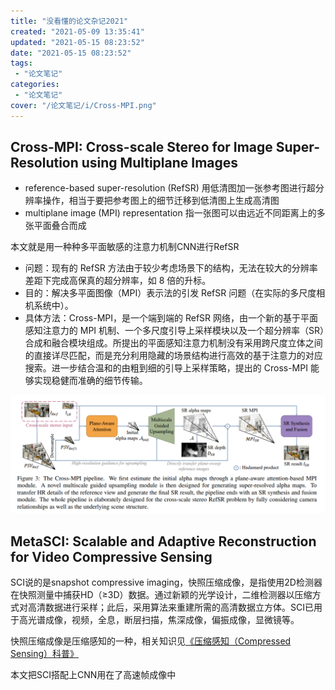 ```yaml
---
title: "没看懂的论文杂记2021"
created: "2021-05-09 13:35:41"
updated: "2021-05-15 08:23:52"
date: "2021-05-15 08:23:52"
tags: 
 - "论文笔记"
categories: 
 - "论文笔记"
cover: "/论文笔记/i/Cross-MPI.png"
---
```


## Cross-MPI: Cross-scale Stereo for Image Super-Resolution using Multiplane Images

* reference-based super-resolution (RefSR) 用低清图加一张参考图进行超分辨率操作，相当于要把参考图上的细节迁移到低清图上生成高清图
* multiplane image (MPI) representation 指一张图可以由远近不同距离上的多张平面叠合而成

本文就是用一种种多平面敏感的注意力机制CNN进行RefSR

* 问题：现有的 RefSR 方法由于较少考虑场景下的结构，无法在较大的分辨率差距下完成高保真的超分辨率，如 8 倍的升标。
* 目的：解决多平面图像（MPI）表示法的引发 RefSR 问题（在实际的多尺度相机系统中）。
* 具体方法：Cross-MPI，是一个端到端的 RefSR 网络，由一个新的基于平面感知注意力的 MPI 机制、一个多尺度引导上采样模块以及一个超分辨率（SR）合成和融合模块组成。所提出的平面感知注意力机制没有采用跨尺度立体之间的直接详尽匹配，而是充分利用隐藏的场景结构进行高效的基于注意力的对应搜索。进一步结合温和的由粗到细的引导上采样策略，提出的 Cross-MPI 能够实现稳健而准确的细节传输。

![](i/Cross-MPI.png)

## MetaSCI: Scalable and Adaptive Reconstruction for Video Compressive Sensing

SCI说的是snapshot compressive imaging，快照压缩成像，是指使用2D检测器在快照测量中捕获HD（≥3D）数据。通过新颖的光学设计，二维检测器以压缩方式对高清数据进行采样；此后，采用算法来重建所需的高清数据立方体。SCI已用于高光谱成像，视频，全息，断层扫描，焦深成像，偏振成像，显微镜等。

快照压缩成像是压缩感知的一种，相关知识见[《压缩感知（Compressed Sensing）科普》](../图像处理/压缩感知.md)

本文把SCI搭配上CNN用在了高速帧成像中
